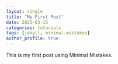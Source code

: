 ```yaml
---
layout: single
title: "My First Post"
date: 2025-03-15
categories: tutorials
tags: [jekyll, minimal-mistakes]
author_profile: true
---
```


This is my first post using Minimal Mistakes.
